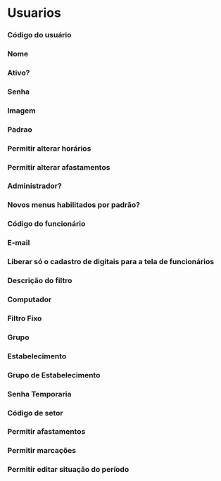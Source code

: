 # Usuarios

### Código do usuário 
<!-- CdUsuario -->

### Nome 
<!-- Nome -->

### Ativo? 
<!-- Ativo -->

### Senha 
<!-- Senha -->

### Imagem 
<!-- Imagem -->

### Padrao 
<!-- Padrao -->

### Permitir alterar horários 
<!-- AlterHorarios -->

### Permitir alterar afastamentos
<!-- AlterAfasta -->

### Administrador? 
<!-- Administrador -->

### Novos menus habilitados por padrão? 
<!-- NovosMenusHabilitados -->

### Código do funcionário 
<!-- CdFunc -->

### E-mail 
<!-- Email -->

### Liberar só o cadastro de digitais para a tela de funcionários
<!-- LiberarSoCadDigitais -->

### Descrição do filtro 
<!-- FiltroFuncDesc -->

### Computador 
<!-- Computador -->

### Filtro Fixo 
<!-- FiltroFixo -->

### Grupo 
<!-- CdGrupo -->

### Estabelecimento 
<!-- CdEstab -->

### Grupo de Estabelecimento
<!-- CdEstabGrupo -->

### Senha Temporaria 
<!-- SenhaTemporaria -->

### Código de setor 
<!-- CdSetor -->

### Permitir afastamentos 
<!-- PermitirInserirAfastaWeb -->

### Permitir marcações 
<!-- PermitirInserirMarcacaoWeb -->

### Permitir editar situação do período 
<!-- PermitirSituacaoPeriodo -->